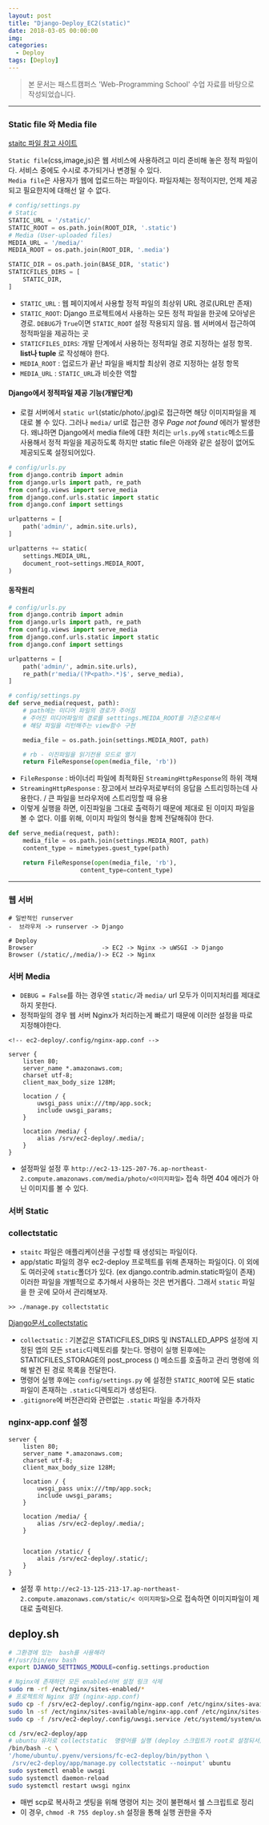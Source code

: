```yaml
---
layout: post
title: "Django-Deploy_EC2(static)"
date: 2018-03-05 00:00:00
img:
categories:
  - Deploy
tags: [Deploy]
---
```

>본 문서는 패스트캠퍼스 'Web-Programming School' 수업 자료를 바탕으로 작성되었습니다.

---


### Static file 와 Media file
[staitc 파일 참고 사이트](http://blog.hannal.com/2015/04/start_with_django_webframework_06/)

`Static file`(css,image,js)은 웹 서비스에 사용하려고 미리 준비해 놓은 정적 파일이다. 서비스 중에도 수시로 추가되거나 변경될 수 있다. <br>
`Media file`은 사용자가 웹에 업로드하는 파일이다. 파일자체는 정적이지만, 언제 제공되고 필요한지에 대해선 알 수 없다.

```py
# config/settings.py
# Static
STATIC_URL = '/static/'
STATIC_ROOT = os.path.join(ROOT_DIR, '.static')
# Media (User-uploaded files)
MEDIA_URL = '/media/'
MEDIA_ROOT = os.path.join(ROOT_DIR, '.media')

STATIC_DIR = os.path.join(BASE_DIR, 'static')
STATICFILES_DIRS = [
    STATIC_DIR,
]
```
- `STATIC_URL` : 웹 페이지에서 사용할 정적 파일의 최상위 URL 경로(URL만 존재)
- `STATIC_ROOT`: Django 프로젝트에서 사용하는 모든 정적 파일을 한곳에 모아넣은 경로. `DEBUG`가 `True`이면 `STATIC_ROOT` 설정 작용되지 않음. 웹 서버에서 접근하여 정적파일을 제공하는 곳
- `STATICFILES_DIRS`: 개발 단계에서 사용하는 정적파일 경로 지정하는 설정 항목. **list나 tuple** 로 작성해야 한다.
- `MEDIA_ROOT` : 업로드가 끝난 파일을 배치할 최상위 경로 지정하는 설정 항목
- `MEDIA_URL` : `STATIC_URL`과 비슷한 역할

#### Django에서 정적파일 제공 기능(개발단계)
- 로컬 서버에서 `static url`(static/photo/.jpg)로 접근하면 해당 이미지파일을 제대로 볼 수 있다. 그러나 `media/` url로 접근한 경우 *Page not found* 에러가 발생한다. 왜냐하면 Django에서 media file에 대한 처리는 `urls.py`에 `static`메소드를 사용해서 정적 파일을 제공하도록 하지만 static file은 아래와 같은 설정이 없어도 제공되도록 설정되어있다.

```py
# config/urls.py
from django.contrib import admin
from django.urls import path, re_path
from config.views import serve_media
from django.conf.urls.static import static
from django.conf import settings

urlpatterns = [
    path('admin/', admin.site.urls),
]

urlpatterns += static(
    settings.MEDIA_URL,
    document_root=settings.MEDIA_ROOT,
)
```

#### 동작원리
```py
# config/urls.py
from django.contrib import admin
from django.urls import path, re_path
from config.views import serve_media
from django.conf.urls.static import static
from django.conf import settings

urlpatterns = [
    path('admin/', admin.site.urls),
    re_path(r'media/(?P<path>.*)$', serve_media),
]

# config/settings.py
def serve_media(request, path):
    # path에는 미디어 파일의 경로가 주어짐
    # 주어진 미디어파일의 경로를 setttings.MEIDA_ROOT를 기준으로해서
    # 해당 파일을 리턴해주는 view함수 구현

    media_file = os.path.join(settings.MEDIA_ROOT, path)

    # rb - 이진파일을 읽기전용 모드로 열기
    return FileResponse(open(media_file, 'rb'))
```
- `FileResponse` : 바이너리 파일에 최적화된 `StreamingHttpResponse`의 하위 객채
- `StreamingHttpResponse` : 장고에서 브라우저로부터의 응답을 스트리밍하는데 사용한다. / 큰 파일을 브라우저에 스트리밍할 때 유용
- 이렇게 실행을 하면, 이진파일을 그대로 출력하기 때문에 제대로 된 이미지 파일을 볼 수 없다. 이를 위해,
이미지 파일의 형식을 함께 전달해줘야 한다.

```py
def serve_media(request, path):
    media_file = os.path.join(settings.MEDIA_ROOT, path)
    content_type = mimetypes.guest_type(path)

    return FileResponse(open(media_file, 'rb'),
                    content_type=content_type)
```

----

### 웹 서버

```console
# 일반적인 runserver
-  브라우저 -> runserver -> Django

# Deploy
Browser                   -> EC2 -> Nginx -> uWSGI -> Django
Browser (/static/,/media/)-> EC2 -> Nginx
```

### 서버 Media
- `DEBUG = False`를 하는 경우엔 `static/`과 `media/` url 모두가 이미지처리를 제대로 하지 못한다.
- 정적파일의 경우 웹 서버 Nginx가 처리하는게 빠르기 때문에 이러한 설정을 따로 지정해야한다.

```console
<!-- ec2-deploy/.config/nginx-app.conf -->

server {
    listen 80;
    server_name *.amazonaws.com;
    charset utf-8;
    client_max_body_size 128M;

    location / {
        uwsgi_pass unix:///tmp/app.sock;
        include uwsgi_params;
    }

    location /media/ {
        alias /srv/ec2-deploy/.media/;
    }
}
```
- 설정파일 설정 후 `http://ec2-13-125-207-76.ap-northeast-2.compute.amazonaws.com/media/photo/<이미지파일>` 접속 하면 404 에러가 아닌 이미지를 볼 수 있다.

### 서버 Static

### collectstatic
- `staitc` 파일은 애플리케이션을 구성할 때 생성되는 파일이다.
- app/static 파일의 경우 ec2-deploy 프로젝트를 위해 존재하는 파일이다. 이 외에도 여러곳에 `static`폴더가 있다. (ex django.contrib.admin.static파일이 존재) 이러한 파일을 개별적으로 추가해서 사용하는 것은 번거롭다. 그래서 `static` 파일을 한 곳에 모아서 관리해보자.

``` console
>> ./manage.py collectstatic
```

[Django문서_collectstatic](https://docs.djangoproject.com/en/2.0/ref/contrib/staticfiles/#django-admin-collectstatic)
- `collectsatic` : 기본값은 STATICFILES_DIRS 및 INSTALLED_APPS 설정에 지정된 앱의 모든 `static`디렉토리를 찾는다. 명령이 실행 된후에는 STATICFILES_STORAGE의 post_process () 메소드를 호출하고 관리 명령에 의해 발견 된 경로 목록을 전달한다.
- 명령어 실행 후에는 `config/settings.py` 에 설정한 `STATIC_ROOT`에 모든 static 파일이 존재하는  `.static`디렉토리가 생성된다.
- `.gitignore`에 버전관리와 관련없는 `.static` 파일을 추가하자

### nginx-app.conf  설정

```console
server {
    listen 80;
    server_name *.amazonaws.com;
    charset utf-8;
    client_max_body_size 128M;

    location / {
        uwsgi_pass unix:///tmp/app.sock;
        include uwsgi_params;
    }

    location /media/ {
        alias /srv/ec2-deploy/.media/;
    }


    location /static/ {
        alais /srv/ec2-deploy/.static/;
    }
}
```
- 설정 후 `http://ec2-13-125-213-17.ap-northeast-2.compute.amazonaws.com/static/< 이미지파일>`으로 접속하면 이미지파일이 제대로 출력된다.


## deploy.sh

```sh
# 그환경에 있는  bash를 사용해라
#!/usr/bin/env bash
export DJANGO_SETTINGS_MODULE=config.settings.production

# Nginx에 존재하던 모든 enabled서버 설정 링크 삭제
sudo rm -rf /ect/nginx/sites-enabled/*
# 프로젝트의 Nginx 설정 (nginx-app.conf)
sudo cp -f /srv/ec2-deploy/.config/nginx-app.conf /etc/nginx/sites-available/nginx-app.conf
sudo ln -sf /ect/nginx/sites-available/nginx-app.conf /etc/nginx/sites-enabled/nginx.conf
sudo cp -f /srv/ec2-deploy/.config/uwsgi.service /etc/systemd/system/uwsgi.service

cd /srv/ec2-deploy/app
# ubuntu 유저로 collectstatic  명령어를 실행 (deploy 스크립트가 root로 설정되서)
/bin/bash -c \
'/home/ubuntu/.pyenv/versions/fc-ec2-deploy/bin/python \
 /srv/ec2-deploy/app/manage.py collectstatic --noinput' ubuntu
sudo systemctl enable uwsgi
sudo systemctl daemon-reload
sudo systemctl restart uwsgi nginx
```
- 매번 scp로 복사하고 셋팅을 위해 명령어 치는 것이 불편해서 쉘 스크립트로 정리
- 이 경우, `chmod -R 755 deploy.sh` 설정을 통해 실행 권한을 주자
